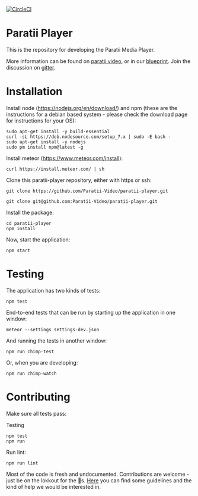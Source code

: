 [![CircleCI](https://circleci.com/gh/Paratii-Video/paratii-player.svg?style=svg)](https://circleci.com/gh/Paratii-Video/paratii-player)

# Paratii Player

This is the repository for developing the Paratii Media Player.

More information can be found on [paratii.video](http://paratii.video/), or in our [blueprint](https://github.com/Paratii-Video/paratii-player/wiki/Paratii-Blueprint). Join the discussion on [gitter](https://gitter.im/Paratii-Video).


# Installation


Install node (https://nodejs.org/en/download/) and npm (these are the instructions for a debian based system - please check the download page for instructions for your OS):

    sudo apt-get install -y build-essential
    curl -sL https://deb.nodesource.com/setup_7.x | sudo -E bash -
    sudo apt-get install -y nodejs
    sudo pm install npm@latest -g

Install meteor (https://www.meteor.com/install):

    curl https://install.meteor.com/ | sh

Clone this paratii-player repository, either with https or ssh:


    git clone https://github.com/Paratii-Video/paratii-player.git

    git clone git@github.com:Paratii-Video/paratii-player.git

Install the package:

    cd paratii-player
    npm install

Now, start the application:

    npm start


# Testing

The application has two kinds of tests:

    npm test

End-to-end tests that can be run by starting up the application in one window:

    meteor --settings settings-dev.json

And running the tests in another window:

    npm run chimp-test

Or, when you are developing:

    npm run chimp-watch


# Contributing

Make sure all tests pass:

Testing

    npm test
    npm run

Run lint:

    npm run lint

Most of the code is fresh and undocumented. Contributions are welcome - just be on the lokkout for the 🐲s. [Here](https://github.com/Paratii-Video/wiki/blob/master/CONTRIBUTING.md) you can find some guidelines and the kind of help we would be interested in.
